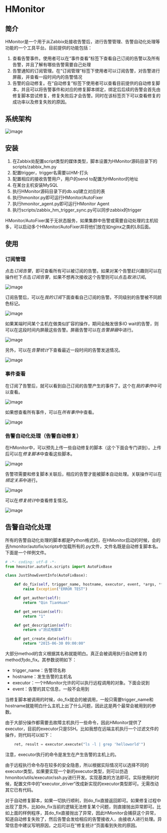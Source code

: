 # HMonitor

## 简介

HMonitor是一个用于从Zabbix处接收告警后，进行告警管理、告警自动化处理等功能的一个工具平台。目前提供的功能包括：

1. 查看告警事件。使用者可以在“事件查看”标签下查看自己订阅的告警以及所有告警，并且了解有哪些告警需要自己处理
2. 告警通知的订阅管理。在“订阅管理”标签下使用者可以订阅告警，对告警进行屏蔽，并查看一段时间内的告警情况
3. 告警的自动修复。在“自动修复”标签下使用者可以查看目前提供的自动修复脚本，并且可以将告警事件和对应的修复脚本绑定，绑定后后续的告警会首先由修复脚本尝试修复，修复失败后才会告警。同时在该标签页下可以查看修复的成功率以及修复失败的原因。

## 系统架构

![image](https://github.com/QthCN/hmonitor/blob/master/docs/images/framework.jpg)

## 安装

1. 在Zabbix处配置script类型的媒体类型，脚本设置为HMonitor源码目录下的scripts/zabbix_hm.py
2. 配置trigger，trigger名需要以HM-打头
3. 配置相应的接收告警用户，用户的send to配置为HMonitor的地址
4. 在某台主机安装MySQL
5. 执行HMonitor源码目录下的db.sql建立对应的表
6. 执行hmonitor.py即可运行HMonitor/AutoFixer
7. 执行hmonitor_agent.py即可运行HMonitor Agent
8. 执行scripts/zabbix_hm_trigger_sync.py可以同步zabbix的trigger

HMonitor/AutoFixer属于无状态服务，如果集群中告警或需要自动处理的主机较多，可以启动多个HMonitor/AutoFixer并将他们放在如nginx之类的LB后面。

## 使用

### 订阅管理

点击*订阅告警*，即可查看所有可以被订阅的告警。如果对某个告警赶兴趣则可以在操作栏下点击*订阅告警*，如果不想再次接收这个告警则可以点击*取消订阅*。

![image](https://github.com/QthCN/hmonitor/blob/master/docs/images/subscribe_alerts.jpg)

订阅告警后，可以在*我的订阅*下面查看自己订阅的告警。不同级别的告警被不同颜色标记。

![image](https://github.com/QthCN/hmonitor/blob/master/docs/images/view_alerts.jpg)

如果某端时间某个主机在做类似扩容的操作，期间会触发很多IO wait的告警，则可以在这段时间内屏蔽这些告警。屏蔽告警可以在*告警屏蔽*中进行。

![image](https://github.com/QthCN/hmonitor/blob/master/docs/images/filter_alerts.jpg)

另外，可以在*告警统计*下查看最近一段时间的告警发送情况。

![image](https://github.com/QthCN/hmonitor/blob/master/docs/images/show_alerts.jpg)

### 事件查看

在订阅了告警后，就可以看到自己订阅的告警产生的事件了。这个在*我的事件*中可以查看。

![image](https://github.com/QthCN/hmonitor/blob/master/docs/images/my_events.jpg )

如果想查看所有事件，可以在*所有事件*中查看。

![image](https://github.com/QthCN/hmonitor/blob/master/docs/images/all_events.jpg )

### 告警自动化处理（告警自动修复）

在HMonitor中，可以预先上传一些自动修复的脚本（这个下面会专门讲到）。上传后可以在*修复脚本*中查看这些脚本。

![image](https://github.com/QthCN/hmonitor/blob/master/docs/images/autofix_list.jpg)

告警项需要和修复脚本关联后，相应的告警才能被脚本自动处理。关联操作可以在*绑定关系*中进行。

![image](https://github.com/QthCN/hmonitor/blob/master/docs/images/bind_autofix.jpg)

可以在*修复统计*中查看修复情况。

![image](https://github.com/QthCN/hmonitor/blob/master/docs/images/show_autofix.jpg)

## 告警自动化处理

所有的告警自动化处理的脚本都是Python格式的，在HMonitor启动的时候，会的去hmonitor/autofix/scripts中加载所有的.py文件，文件名既是自动修复脚本名。下面是一个样例文件。

```python
# -*- coding: utf-8 -*-
from hmonitor.autofix.scripts import AutoFixBase

class JustShowEventInfo(AutoFixBase):

    def do_fix(self, trigger_name, hostname, executor, event, *args, **kwargs):
        raise Exception("ERROR TEST")

    def get_author(self):
        return "Qin TianHuan"

    def get_version(self):
        return "1"

    def get_description(self):
        return u"测试用脚本"

    def get_create_date(self):
        return "2015-06-30 09:00:00"
```

大部分method的含义根据其名称就能明白。真正会被调用执行自动修复的method为do_fix。其参数说明如下：

* trigger_name：告警项名称
* hostname：发生告警的主机名
* executor：一个HMonitor允许的可以执行远程调用的对象。下面会说到
* event：告警的其它信息，一般不会用到

当修复脚本被调用的时候，do_fix就会的被调用，一般只需要trigger_name和hostname就能明白什么主机上出了什么问题，因此这是两个最常会被用到的参数。

由于大部分操作都需要去故障主机执行一些命令，因此HMonitor提供了executor，目前的executor只是SSH。比如我想在远端主机执行一个过滤文件的操作，则代码可以如下：

```python
    ret, result = executor.execute("ls -l | grep 'helloworld'")
```

注意，executor执行的命令是发生在产生告警的主机上的。

由于远程执行命令存在较多的安全隐患，所以根据实际情况可以选择不同的executor类型。如果要实现一个新的executor类型，则可以仿造hmonitor/utils/executor/ssh.py进行开发。实现基类的方法即可。实际使用的时候，配置文件中的”executor_driver“改成新实现的executor类型即可。无需改动其它已有代码。

对于自动修复脚本，如果一切执行顺利，则do_fix直接返回即可。如果修复过程中出现了意外，比如do_fix当前的逻辑无法修复某个问题，则直接抛出异常即可。比如上面的样例程序，其do_fix直接抛出了异常，因此HMonitor会捕获这个异常，知道自动修复失败了，然后告警会发给相应的告警接收人，由接收人进行处理。异常信息中建议写明原因，之后可以在”修复统计“页面看到失败的原因。
